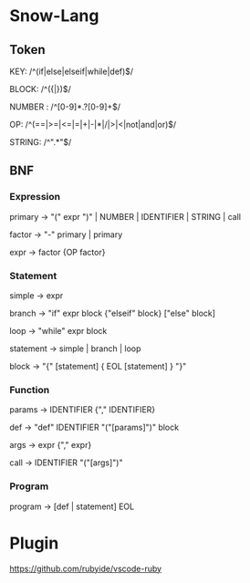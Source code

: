 # Snow-Lang

## Token

KEY:     /^(if|else|elseif|while|def)$/

BLOCK:   /^({|})$/

NUMBER : /^[0-9]*\.?[0-9]+$/

OP:      /^(==|>=|<=|=|\+|-|\*|\/|>|<|not|and|or)$/

STRING: /^\".*\"$/

## BNF

### Expression

primary -> "(" expr ")" | NUMBER | IDENTIFIER | STRING | call

factor -> "-" primary | primary

expr -> factor {OP factor}

### Statement

simple -> expr

branch -> "if" expr block {"elseif" block} ["else" block]

loop -> "while" expr block

statement -> simple | branch | loop

block ->  "{" [statement] { EOL [statement] } "}"

### Function

params -> IDENTIFIER {"," IDENTIFIER}

def -> "def" IDENTIFIER "("[params]")" block

args ->  expr {"," expr}

call -> IDENTIFIER "("[args]")"

### Program

program -> [def | statement] EOL

# Plugin
https://github.com/rubyide/vscode-ruby